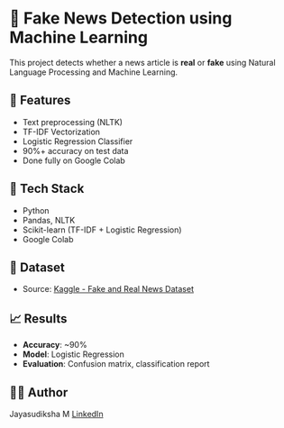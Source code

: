 # 📰 Fake News Detection using Machine Learning

This project detects whether a news article is **real** or **fake** using Natural Language Processing and Machine Learning.

## 🚀 Features
- Text preprocessing (NLTK)
- TF-IDF Vectorization
- Logistic Regression Classifier
- 90%+ accuracy on test data
- Done fully on Google Colab

## 🧰 Tech Stack
- Python
- Pandas, NLTK
- Scikit-learn (TF-IDF + Logistic Regression)
- Google Colab

## 📂 Dataset
- Source: [Kaggle - Fake and Real News Dataset](https://www.kaggle.com/datasets/clmentbisaillon/fake-and-real-news-dataset)

## 📈 Results
- **Accuracy**: ~90%
- **Model**: Logistic Regression
- **Evaluation**: Confusion matrix, classification report

## 🙋‍♂️ Author
Jayasudiksha M 
[LinkedIn](https://www.linkedin.com/in/jayasudiksha-m-659060249/) 
